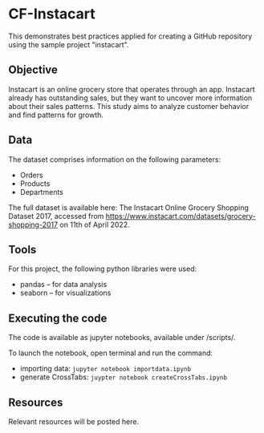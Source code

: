 # CF-Instacart
This demonstrates best practices applied for creating a GitHub repository using the sample project "instacart".

## Objective
Instacart is an online grocery store that operates through an app. Instacart already has outstanding sales, but they want to uncover more information about their sales patterns. This study aims to analyze customer behavior and find patterns for growth.

## Data
The dataset comprises information on the following parameters:
-	Orders
-	Products
-	Departments

The full dataset is available here: The Instacart Online Grocery Shopping Dataset
2017, accessed from https://www.instacart.com/datasets/grocery-shopping-2017 on
11th of April 2022.

## Tools
For this project, the following python libraries were used:
-	pandas – for data analysis
-	seaborn – for visualizations

## Executing the code
The code is available as jupyter notebooks, available under /scripts/.

To launch the notebook, open terminal and run the command:
-	importing data: `jupyter notebook importdata.ipynb`
-	generate CrossTabs: `juypter notebook createCrossTabs.ipynb`

## Resources
Relevant resources will be posted here.

